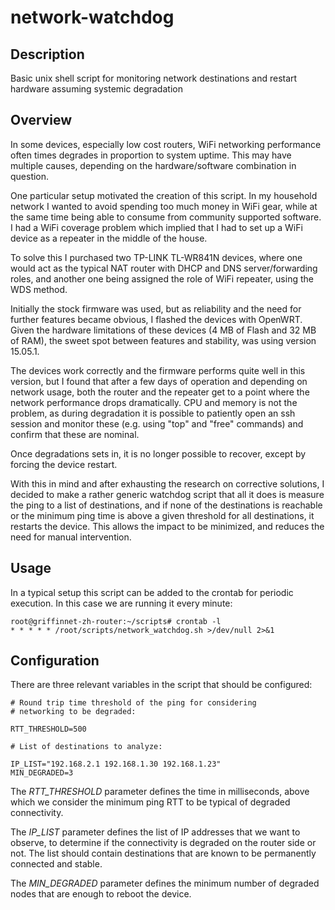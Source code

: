 # network-watchdog

## Description

Basic unix shell script for monitoring network destinations and restart hardware assuming systemic degradation

## Overview

In some devices, especially low cost routers, WiFi networking performance often times degrades in proportion to system uptime. This may have multiple causes, depending on the hardware/software combination in question.

One particular setup motivated the creation of this script. In my household network I wanted to avoid spending too much money in WiFi gear, while at the same time being able to consume from community supported software. I had a WiFi coverage problem which implied that I had to set up a WiFi device as a repeater in the middle of the house.

To solve this I purchased two TP-LINK TL-WR841N devices, where one would act as the typical NAT router with DHCP and DNS server/forwarding roles, and another one being assigned the role of WiFi repeater, using the WDS method.

Initially the stock firmware was used, but as reliability and the need for further features became obvious, I flashed the devices with OpenWRT. Given the hardware limitations of these devices (4 MB of Flash and 32 MB of RAM), the sweet spot between features and stability, was using version 15.05.1.

The devices work correctly and the firmware performs quite well in this version, but I found that after a few days of operation and depending on network usage, both the router and the repeater get to a point where the network performance drops dramatically. CPU and memory is not the problem, as during degradation it is possible to patiently open an ssh session and monitor these (e.g. using "top" and "free" commands) and confirm that these are nominal.

Once degradations sets in, it is no longer possible to recover, except by forcing the device restart.

With this in mind and after exhausting the research on corrective solutions, I decided to make a rather generic watchdog script that all it does is measure the ping to a list of destinations, and if none of the destinations is reachable or the minimum ping time is above a given threshold for all destinations, it restarts the device. This allows the impact to be minimized, and reduces the need for manual intervention.

## Usage

In a typical setup this script can be added to the crontab for periodic execution. In this case we are running it every minute:

```
root@griffinnet-zh-router:~/scripts# crontab -l
* * * * * /root/scripts/network_watchdog.sh >/dev/null 2>&1
```

## Configuration

There are three relevant variables in the script that should be configured:

```
# Round trip time threshold of the ping for considering
# networking to be degraded:

RTT_THRESHOLD=500

# List of destinations to analyze:

IP_LIST="192.168.2.1 192.168.1.30 192.168.1.23"
MIN_DEGRADED=3
```

The *RTT_THRESHOLD* parameter defines the time in milliseconds, above which we consider the minimum ping RTT to be typical of degraded connectivity.

The *IP_LIST* parameter defines the list of IP addresses that we want to observe, to determine if the connectivity is degraded on the router side or not. The list should contain destinations that are known to be permanently connected and stable.

The *MIN_DEGRADED* parameter defines the minimum number of degraded nodes that are enough to reboot the device.
